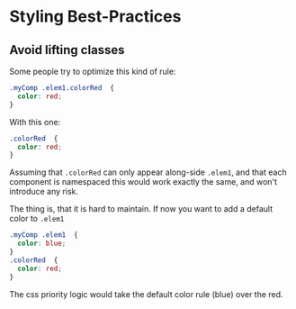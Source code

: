 # Styling Best-Practices

## Avoid lifting classes
Some people try to optimize this kind of rule:
```css
.myComp .elem1.colorRed  {
  color: red;
} 
```
With this one:
```css
.colorRed  {
  color: red;
} 
```
Assuming that `.colorRed` can only appear along-side `.elem1`,
and that each component is namespaced this would work exactly the same, and won't introduce any risk.

The thing is, that it is hard to maintain.
If now you want to add a default color to `.elem1`
```css
.myComp .elem1  {
  color: blue;
} 
.colorRed  {
  color: red;
} 
```
The css priority logic would take the default color rule (blue) over the red.